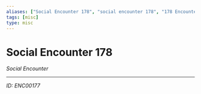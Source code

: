 ```yaml
---
aliases: ["Social Encounter 178", "social encounter 178", "178 Encounter Social"]
tags: [misc]
type: misc
---
```


# Social Encounter 178

*Social Encounter*

---
*ID: ENC00177*